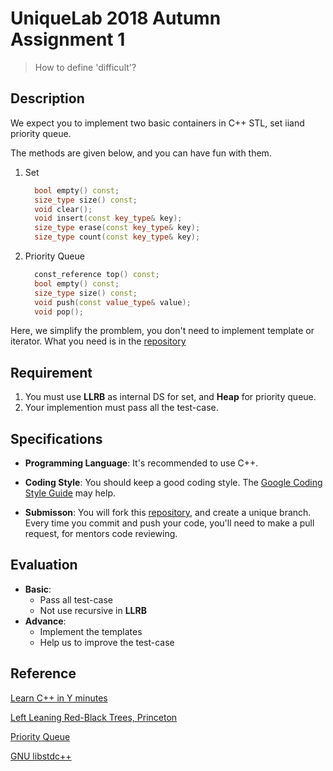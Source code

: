 # UniqueLab 2018 Autumn Assignment 1

> How to define 'difficult'?

## Description

We expect you to implement two basic containers in C++ STL, set iiand priority queue.

The methods are given below, and you can have fun with them.

1. Set

   ```cpp
     bool empty() const;
     size_type size() const;
     void clear();
     void insert(const key_type& key);
     size_type erase(const key_type& key);
     size_type count(const key_type& key);
   ```

2. Priority Queue

   ```cpp
     const_reference top() const;
     bool empty() const;
     size_type size() const;
     void push(const value_type& value);
     void pop();
   ```

Here, we simplify the promblem, you don't need to implement template or iterator.  What you need is in the [repository](https://github.com/ThinCats/UniqueLab-2018-Autumn-Assignment1)

## Requirement

1. You must use **LLRB** as internal DS for set, and **Heap** for priority queue.
2. Your implemention must pass all the test-case.

## Specifications

* **Programming Language**: It's recommended to use C++.

* **Coding Style**:  You should keep a good coding style.  The [Google Coding Style Guide](https://google.github.io/styleguide/cppguide.html#C++_Version) may help.

* **Submisson**:  You will fork this [repository](https://github.com/ThinCats/UniqueLab-2018-Autumn-Assignment1), and create a unique branch. Every time you commit and push your code, you'll need to make a pull request, for mentors code reviewing.

## Evaluation

* **Basic**: 
  * Pass all test-case
  * Not use recursive in **LLRB**
* **Advance**:
  * Implement the templates
  * Help us to improve the test-case

## Reference

[Learn C++ in Y minutes](https://learnxinyminutes.com/docs/c++/)

[Left Leaning Red-Black Trees, Princeton](https://www.cs.princeton.edu/~rs/talks/LLRB/RedBlack.pdf)

[Priority Queue](https://en.wikipedia.org/wiki/Priority_queue)

[GNU libstdc++](https://gcc.gnu.org/onlinedocs/libstdc++/)

